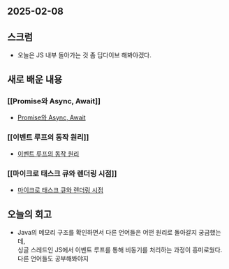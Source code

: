 ## 2025-02-08

## 스크럼
- 오늘은 JS 내부 돌아가는 것 좀 딥다이브 해봐야겠다.

## 새로 배운 내용
### [[Promise와 Async, Await]]
- [Promise와 Async, Await](https://github.com/iHyunWoo/TIL/blob/main/Document/JS%20%26%20TS/Promise%EC%99%80%20Async%2C%20Await.md)

### [[이벤트 루프의 동작 원리]]
- [이벤트 루프의 동작 원리](https://github.com/iHyunWoo/TIL/blob/main/Document/JS%20%26%20TS/%EC%9D%B4%EB%B2%A4%ED%8A%B8%20%EB%A3%A8%ED%94%84%EC%9D%98%20%EB%8F%99%EC%9E%91%20%EC%9B%90%EB%A6%AC.md)
### [[마이크로 태스크 큐와 렌더링 시점]]
- [마이크로 태스크 큐와 렌더링 시점](https://github.com/iHyunWoo/TIL/blob/main/Document/JS%20%26%20TS/%EB%A7%88%EC%9D%B4%ED%81%AC%EB%A1%9C%20%ED%83%9C%EC%8A%A4%ED%81%AC%20%ED%81%90%EC%99%80%20%EB%A0%8C%EB%8D%94%EB%A7%81%20%EC%8B%9C%EC%A0%90.md)

## 오늘의 회고
- Java의 메모리 구조를 확인하면서 다른 언어들은 어떤 원리로 돌아갈지 궁금했는데,   
싱글 스레드인 JS에서 이벤트 루프를 통해 비동기를 처리하는 과정이 흥미로웠다. 다른 언어들도 공부해봐야지